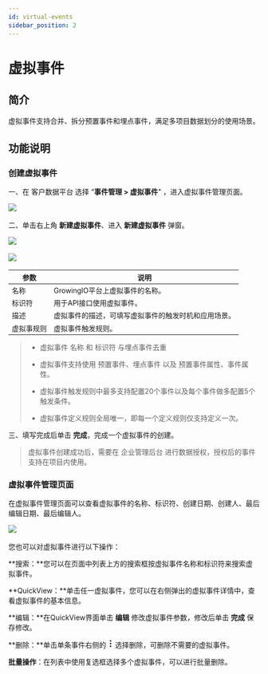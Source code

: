 ```yaml
---
id: virtual-events
sidebar_position: 2
---
```


# 虚拟事件

## 简介[](#jian-jie)

虚拟事件支持合并、拆分预置事件和埋点事件，满足多项目数据划分的使用场景。


## 功能说明[](#gong-neng-shuo-ming)

### 创建虚拟事件[](#chuang-jian-xu-ni-shi-jian)

一、在 客户数据平台 选择 “**事件管理 > 虚拟事件**" ，进入虚拟事件管理页面。

![](https://gblobscdn.gitbook.com/assets%2F-M2qbZInaXgdm8kkNosp%2F-MdGhZcKgFVqs99_pO5G%2F-MdGy1_31o_FicAJo4EY%2Fimage.png?alt=media&token=1032be68-3741-43d6-9aad-de9c786afc2c)

二、单击右上角 **新建虚拟事件**、进入 **新建虚拟事件** 弹窗。

![](https://gblobscdn.gitbook.com/assets%2F-M2qbZInaXgdm8kkNosp%2F-MdGhZcKgFVqs99_pO5G%2F-MdGyKdlPwLXuKkP1wIP%2Fimage.png?alt=media&token=430764ca-edbb-4637-9ada-1c955fb33c90)

![](https://gblobscdn.gitbook.com/assets%2F-M2qbZInaXgdm8kkNosp%2F-MdGhZcKgFVqs99_pO5G%2F-MdGyXoYmhaI00texTxl%2Fimage.png?alt=media&token=2a6ad012-22df-405b-ae36-9e24a2c918e4)

| 参数  | 说明  |
| --- | --- |
| 名称  | GrowingIO平台上虚拟事件的名称。 |
| 标识符 | 用于API接口使用虚拟事件。 |
| 描述  | 虚拟事件的描述，可填写虚拟事件的触发时机和应用场景。 |
| 虚拟事规则 | 虚拟事件触发规则。 |

> * 虚拟事件 名称 和 标识符 与埋点事件去重
> 
> * 虚拟事件支持使用 预置事件、埋点事件 以及 预置事件属性、事件属性。
> 
> * 虚拟事件触发规则中最多支持配置20个事件以及每个事件做多配置5个触发条件。
> 
> * 虚拟事件定义规则全局唯一，即每一个定义规则仅支持定义一次。

三、填写完成后单击 **完成**，完成一个虚拟事件的创建。

> 虚拟事件创建成功后，需要在 企业管理后台 进行数据授权，授权后的事件支持在项目内使用。


### 虚拟事件管理页面[](#xu-ni-shi-jian-guan-li-ye-mian)

在虚拟事件管理页面可以查看虚拟事件的名称、标识符、创建日期、创建人、最后编辑日期、最后编辑人。

![](https://gblobscdn.gitbook.com/assets%2F-M2qbZInaXgdm8kkNosp%2F-MkW5rUsvP-VWF51ulfh%2F-MkW7JE9U_7jkrWFl-8a%2Fimage.png?alt=media&token=f4e48543-4922-42d1-b37b-c055849ff341)

您也可以对虚拟事件进行以下操作：

**搜索：**您可以在页面中列表上方的搜索框按虚拟事件名称和标识符来搜索虚拟事件。

**QuickView：**单击任一虚拟事件，您可以在右侧弹出的虚拟事件详情中，查看虚拟事件的基本信息。

**编辑：**在QuickView界面单击 **编辑** 修改虚拟事件参数，修改后单击 **完成** 保存修改。

**删除：**单击单条事件右侧的 ![](/img/-Lo08UtW7H58ehFKeZ4g-LsycTyZaItbL8_Wigcx-LsyfkaafJ-8X2utJ9BbE782B9E782B9E782B9.png) 选择删除，可删除不需要的虚拟事件。

**批量操作**：在列表中使用复选框选择多个虚拟事件，可以进行批量删除。
